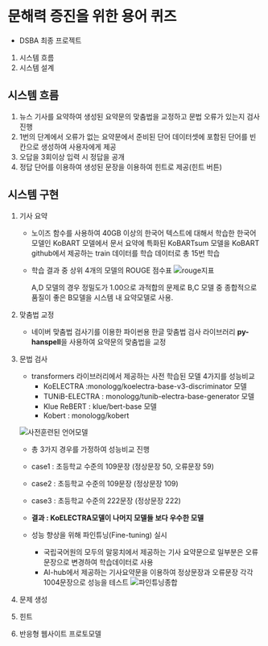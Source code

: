 # 문해력 증진을 위한 용어 퀴즈

- DSBA 최종 프로젝트
1. 시스템 흐름
2. 시스템 설계

## 시스템 흐름
1. 뉴스 기사를 요약하여 생성된 요약문의 맞춤법을 교정하고 문법 오류가 있는지 검사 진행
2. 1번의 단계에서 오류가 없는 요약문에서 준비된 단어 데이터셋에 포함된 단어를 빈칸으로 생성하여 사용자에게 제공
3. 오답을 3회이상 입력 시 정답을 공개
4. 정답 단어를 이용하여 생성된 문장을 이용하여 힌트로 제공(힌트 버튼)

## 시스템 구현
1. 기사 요약
   - 노이즈 함수를 사용하여 40GB 이상의 한국어 텍스트에 대해서 학습한 한국어 모델인 KoBART 모델에서 문서 요약에 특화된 KoBARTsum 모델을 KoBART github에서 제공하는 train 데이터를 학습 데이터로 총 15번 학습
   - 학습 결과 중 상위 4개의 모델의 ROUGE 점수표
     ![rouge지표](https://github.com/jong4499/DSBA_fin_PJT/assets/141287150/b40ecdbf-1238-470d-8c21-731ca8f08b36)

     A,D 모델의 경우 정밀도가 1.00으로 과적합의 문제로 B,C 모델 중 종합적으로 품질이 좋은 B모델을 시스템 내 요약모델로 사용.

2. 맞춤법 교정
   - 네이버 맞춤법 검사기를 이용한 파이썬용 한글 맞춤법 검사 라이브러리 **py-hanspell**을 사용하여 요약문의 맞춤법을 교정

3. 문법 검사
   - transformers 라이브러리에서 제공하는 사전 학습된 모델 4가지를 성능비교
     - KoELECTRA :monologg/koelectra-base-v3-discriminator 모델
     - TUNiB-ELECTRA : monologg/tunib-electra-base-generator 모델
     - Klue ReBERT : klue/bert-base 모델
     - Kobert : monologg/kobert
   
   ![사전훈련된 언어모델](https://github.com/jong4499/DSBA_fin_PJT/assets/141287150/50dcb3ab-9d51-4927-a6bc-7c213c259721)
      - 총 3가지 경우를 가정하여 성능비교 진행
      - case1 : 초등학교 수준의 109문장 (정상문장 50, 오류문장 59)
      - case2 : 초등학교 수준의 109문장 (정상문장 109)
      - case3 : 초등학교 수준의 222문장 (정상문장 222)
      - **결과 : KoELECTRA모델이 나머지 모델들 보다 우수한 모델**
        
   - 성능 향상을 위해 파인튜닝(Fine-tuning) 실시
     - 국립국어원의 모두의 말뭉치에서 제공하는 기사 요약문으로 일부분은 오류문장으로 변경하여 학습데이터로 사용
     - AI-hub에서 제공하는 기사요약문을 이용하여 정상문장과 오류문장 각각 1004문장으로 성능을 테스트
     ![파인튜닝종합](https://github.com/jong4499/DSBA_fin_PJT/assets/141287150/61b9a3c3-91a5-4671-8577-446ed27de0a0)


5. 문제 생성
6. 힌트
7. 반응형 웹사이트 프로토모델

   
